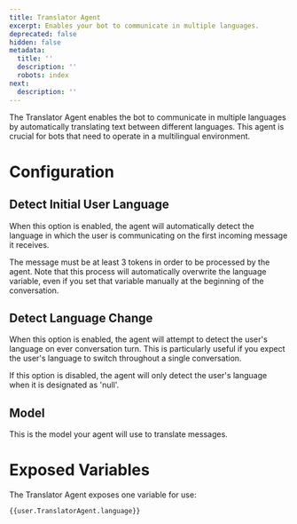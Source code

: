 ```yaml
---
title: Translator Agent
excerpt: Enables your bot to communicate in multiple languages.
deprecated: false
hidden: false
metadata:
  title: ''
  description: ''
  robots: index
next:
  description: ''
---
```

The Translator Agent enables the bot to communicate in multiple languages by automatically translating text between different languages. This agent is crucial for bots that need to operate in a multilingual environment.

# Configuration

## Detect Initial User Language

When this option is enabled, the agent will automatically detect the language in which the user is communicating on the first incoming message it receives.

The message must be at least 3 <Glossary>tokens</Glossary> in order to be processed by the agent. Note that this process will automatically overwrite the language variable, even if you set that variable manually at the beginning of the conversation.  

## Detect Language Change

When this option is enabled, the agent will attempt to detect the user's language on ever <Glossary>conversation turn</Glossary>. This is particularly useful if you expect the user's language to switch throughout a single conversation.

If this option is disabled, the agent will only detect the user's language when it is designated as 'null'.

## Model

This is the model your agent will use to translate messages.

# Exposed Variables

The Translator Agent exposes one variable for use:

```
{{user.TranslatorAgent.language}}
```
